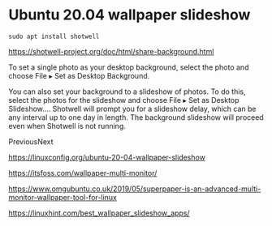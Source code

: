 # Ubuntu 20.04 wallpaper slideshow

```
sudo apt install shotwell
```

https://shotwell-project.org/doc/html/share-background.html

To set a single photo as your desktop background, select the photo and choose File ▸ Set as Desktop Background.

You can also set your background to a slideshow of photos. To do this, select the photos for the slideshow and choose File ▸ Set as Desktop Slideshow.... Shotwell will prompt you for a slideshow delay, which can be any interval up to one day in length. The background slideshow will proceed even when Shotwell is not running.

PreviousNext



https://linuxconfig.org/ubuntu-20-04-wallpaper-slideshow




https://itsfoss.com/wallpaper-multi-monitor/


https://www.omgubuntu.co.uk/2019/05/superpaper-is-an-advanced-multi-monitor-wallpaper-tool-for-linux


https://linuxhint.com/best_wallpaper_slideshow_apps/